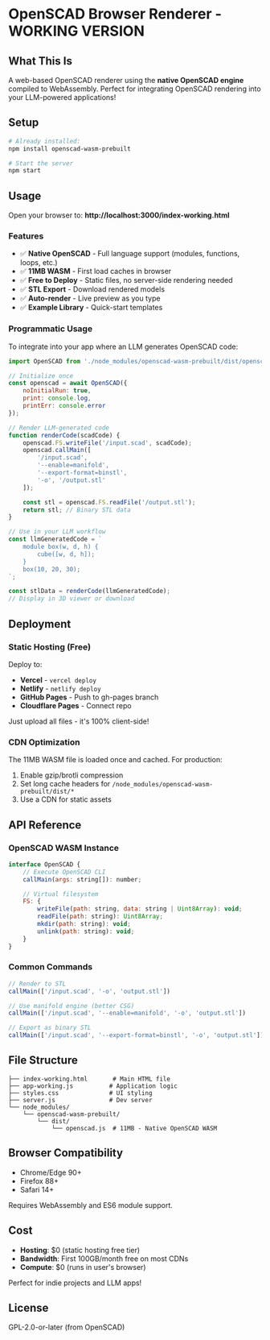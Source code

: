 # OpenSCAD Browser Renderer - WORKING VERSION

## What This Is

A web-based OpenSCAD renderer using the **native OpenSCAD engine** compiled to WebAssembly. Perfect for integrating OpenSCAD rendering into your LLM-powered applications!

## Setup

```bash
# Already installed:
npm install openscad-wasm-prebuilt

# Start the server
npm start
```

## Usage

Open your browser to: **http://localhost:3000/index-working.html**

### Features

- ✅ **Native OpenSCAD** - Full language support (modules, functions, loops, etc.)
- ✅ **11MB WASM** - First load caches in browser
- ✅ **Free to Deploy** - Static files, no server-side rendering needed
- ✅ **STL Export** - Download rendered models
- ✅ **Auto-render** - Live preview as you type
- ✅ **Example Library** - Quick-start templates

### Programmatic Usage

To integrate into your app where an LLM generates OpenSCAD code:

```javascript
import OpenSCAD from './node_modules/openscad-wasm-prebuilt/dist/openscad.js';

// Initialize once
const openscad = await OpenSCAD({
    noInitialRun: true,
    print: console.log,
    printErr: console.error
});

// Render LLM-generated code
function renderCode(scadCode) {
    openscad.FS.writeFile('/input.scad', scadCode);
    openscad.callMain([
        '/input.scad',
        '--enable=manifold',
        '--export-format=binstl',
        '-o', '/output.stl'
    ]);

    const stl = openscad.FS.readFile('/output.stl');
    return stl; // Binary STL data
}

// Use in your LLM workflow
const llmGeneratedCode = `
    module box(w, d, h) {
        cube([w, d, h]);
    }
    box(10, 20, 30);
`;

const stlData = renderCode(llmGeneratedCode);
// Display in 3D viewer or download
```

## Deployment

### Static Hosting (Free)

Deploy to:
- **Vercel** - `vercel deploy`
- **Netlify** - `netlify deploy`
- **GitHub Pages** - Push to gh-pages branch
- **Cloudflare Pages** - Connect repo

Just upload all files - it's 100% client-side!

### CDN Optimization

The 11MB WASM file is loaded once and cached. For production:

1. Enable gzip/brotli compression
2. Set long cache headers for `/node_modules/openscad-wasm-prebuilt/dist/*`
3. Use a CDN for static assets

## API Reference

### OpenSCAD WASM Instance

```javascript
interface OpenSCAD {
    // Execute OpenSCAD CLI
    callMain(args: string[]): number;

    // Virtual filesystem
    FS: {
        writeFile(path: string, data: string | Uint8Array): void;
        readFile(path: string): Uint8Array;
        mkdir(path: string): void;
        unlink(path: string): void;
    }
}
```

### Common Commands

```javascript
// Render to STL
callMain(['/input.scad', '-o', 'output.stl'])

// Use manifold engine (better CSG)
callMain(['/input.scad', '--enable=manifold', '-o', 'output.stl'])

// Export as binary STL
callMain(['/input.scad', '--export-format=binstl', '-o', 'output.stl'])
```

## File Structure

```
├── index-working.html       # Main HTML file
├── app-working.js          # Application logic
├── styles.css              # UI styling
├── server.js               # Dev server
└── node_modules/
    └── openscad-wasm-prebuilt/
        └── dist/
            └── openscad.js  # 11MB - Native OpenSCAD WASM
```

## Browser Compatibility

- Chrome/Edge 90+
- Firefox 88+
- Safari 14+

Requires WebAssembly and ES6 module support.

## Cost

- **Hosting**: $0 (static hosting free tier)
- **Bandwidth**: First 100GB/month free on most CDNs
- **Compute**: $0 (runs in user's browser)

Perfect for indie projects and LLM apps!

## License

GPL-2.0-or-later (from OpenSCAD)
